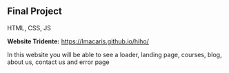 ## Final Project 

HTML, CSS, JS

**Website Tridente:**  https://lmacaris.github.io/hiho/

In this website you will be able to see a loader, landing page, courses, blog, about us, contact us and error page 


